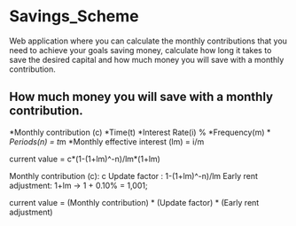 # Savings_Scheme
Web application where you can calculate the monthly contributions that you need to achieve your goals saving money, calculate how long it takes to save the desired capital and  how much money you will save with a monthly contribution.

## How much money you will save with a monthly contribution.
*Monthly contribution (c)
*Time(t)
*Interest Rate(i) % 
*Frequency(m)
*
*Periods(n) = t*m
*Monthly effective interest (lm) = i/m

current value = c*(1-(1+lm)^-n)/lm*(1+lm)

Monthly contribution (c): c
Update factor : 1-(1+lm)^-n)/lm
Early rent adjustment: 1+lm -> 1 + 0.10% = 1,001;

current value = (Monthly contribution) * (Update factor) * (Early rent adjustment)